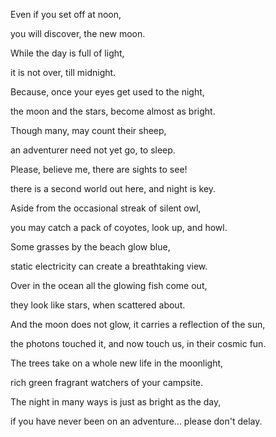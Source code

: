Even if you set off at noon,

you will discover, the new moon.

While the day is full of light,

it is not over, till midnight.

Because, once your eyes get used to the night,

the moon and the stars, become almost as bright.

Though many, may count their sheep,

an adventurer need not yet go, to sleep.

Please, believe me, there are sights to see!

there is a second world out here, and night is key.

Aside from the occasional streak of silent owl,

you may catch a pack of coyotes, look up, and howl.

Some grasses by the beach glow blue,

static electricity can create a breathtaking view.

Over in the ocean all the glowing fish come out,

they look like stars, when scattered about.

And the moon does not glow, it carries a reflection of the sun,

the photons touched it, and now touch us, in their cosmic fun.

The trees take on a whole new life in the moonlight,

rich green fragrant watchers of your campsite.

The night in many ways is just as bright as the day,

if you have never been on an adventure... please don't delay.

